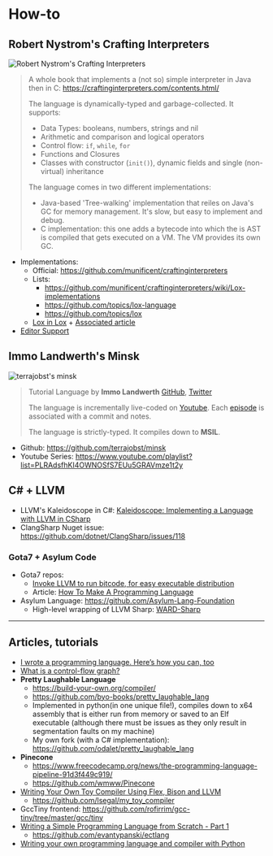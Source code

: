 # How-to

## Robert Nystrom's Crafting Interpreters

![Robert Nystrom's Crafting Interpreters](https://craftinginterpreters.com/image/header.png)

> A whole book that implements a (not so) simple interpreter in Java then in C: <https://craftinginterpreters.com/contents.html/>
>
> The language is dynamically-typed and garbage-collected. It supports:
>
> * Data Types: booleans, numbers, strings and nil
> * Arithmetic and comparison and logical operators
> * Control flow: `if`, `while`, `for`
> * Functions and Closures
> * Classes with constructor (`init()`), dynamic fields and single (non-virtual) inheritance
>
> The language comes in two different implementations:
>
> * Java-based 'Tree-walking' implementation that reiles on Java's GC for memory management. It's slow, but easy to implement and debug.
> * C implementation: this one adds a bytecode into which the is AST is compiled that gets executed on a VM. The VM provides its own GC.

* Implementations:
  * Official: <https://github.com/munificent/craftinginterpreters>
  * Lists:
    * <https://github.com/munificent/craftinginterpreters/wiki/Lox-implementations>
    * <https://github.com/topics/lox-language>
    * <https://github.com/topics/lox>
  * [Lox in Lox](https://github.com/benhoyt/loxlox) + [Associated article](https://benhoyt.com/writings/loxlox/)
* [Editor Support](https://github.com/munificent/craftinginterpreters/wiki/Editor-support)

## Immo Landwerth's Minsk

![terrajobst's minsk](https://opengraph.githubassets.com/cd800821aebeed1c151d33d8feaa134e151d60af7e2a2fac310213265a1c9d70/terrajobst/minsk)

> Tutorial Language by **Immo Landwerth** [GitHub](https://github.com/terrajobst), [Twitter](https://twitter.com/terrajobst)
>
> The language is incrementally live-coded on [Youtube](https://www.youtube.com/playlist?list=PLRAdsfhKI4OWNOSfS7EUu5GRAVmze1t2y). Each [episode](https://github.com/terrajobst/minsk/pulls?q=is%3Apr+is%3Aclosed+label%3Aepisode+sort%3Acreated-asc) is associated with a commit and notes.
>
> The language is strictly-typed. It compiles down to **MSIL**.

* Github: <https://github.com/terrajobst/minsk>
* Youtube Series: <https://www.youtube.com/playlist?list=PLRAdsfhKI4OWNOSfS7EUu5GRAVmze1t2y>

## C# + LLVM

* LLVM's Kaleidoscope in C#: [Kaleidoscope: Implementing a Language with LLVM in CSharp](https://ice1000.org/llvm-cs/en/)
* ClangSharp Nuget issue: <https://github.com/dotnet/ClangSharp/issues/118>

### Gota7 + Asylum Code

* Gota7 repos:
  * [Invoke LLVM to run bitcode, for easy executable distribution](https://github.com/Gota7/LLVM-Invoker)
  * Article: [How To Make A Programming Language](https://gota7.github.io/GotaGuide/ProgrammingLanguage/Index.html)
* Asylum Language: <https://github.com/Asylum-Lang-Foundation>
  * High-level wrapping of LLVM Sharp: [WARD-Sharp](https://github.com/Asylum-Lang-Foundation/WARD-Sharp)

----

## Articles, tutorials

* [I wrote a programming language. Here’s how you can, too](https://www.freecodecamp.org/news/the-programming-language-pipeline-91d3f449c919/)
* [What is a control-flow graph?](https://rustc-dev-guide.rust-lang.org/appendix/background.html#what-is-a-control-flow-graph)
* **Pretty Laughable Language**
  * <https://build-your-own.org/compiler/>
  * <https://github.com/byo-books/pretty_laughable_lang>
  * Implemented in python(in one unique file!), compiles down to x64 assembly that is either run from memory or saved to an Elf executable (although there must be issues as they only result in segmentation faults on my machine)
  * My own fork (with a C# implementation): <https://github.com/odalet/pretty_laughable_lang>
* **Pinecone**
  * <https://www.freecodecamp.org/news/the-programming-language-pipeline-91d3f449c919/>
  * <https://github.com/wmww/Pinecone>
* [Writing Your Own Toy Compiler Using Flex, Bison and LLVM](https://gnuu.org/2009/09/18/writing-your-own-toy-compiler/)
  * <https://github.com/lsegal/my_toy_compiler>
* GccTiny frontend: <https://github.com/rofirrim/gcc-tiny/tree/master/gcc/tiny>
* [Writing a Simple Programming Language from Scratch - Part 1](https://dev.to/evantypanski/writing-a-simple-programming-language-from-scratch-part-1-54a2)
  * <https://github.com/evantypanski/ectlang>
* [Writing your own programming language and compiler with Python](https://medium.com/@marcelogdeandrade/writing-your-own-programming-language-and-compiler-with-python-a468970ae6df)